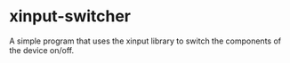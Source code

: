 # xinput-switcher
A simple program that uses the xinput library to switch the components of the device on/off.
